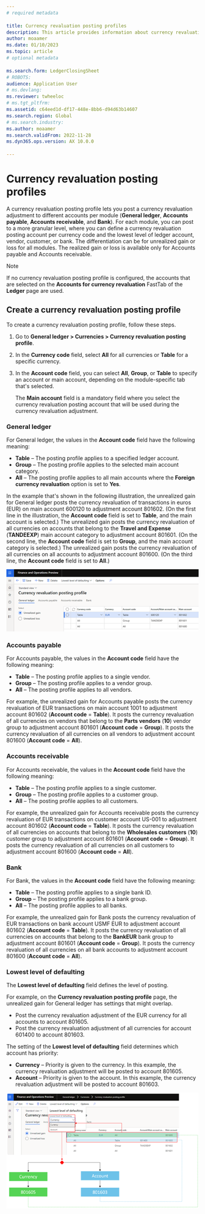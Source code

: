 ```yaml
---
# required metadata

title: Currency revaluation posting profiles
description: This article provides information about currency revaluation posting profiles.
author: moaamer
ms.date: 01/10/2023
ms.topic: article
# optional metadata

ms.search.form: LedgerClosingSheet
# ROBOTS: 
audience: Application User
# ms.devlang: 
ms.reviewer: twheeloc
# ms.tgt_pltfrm: 
ms.assetid: c64eed1d-df17-448e-8bb6-d94d63b14607
ms.search.region: Global
# ms.search.industry: 
ms.author: moaamer
ms.search.validFrom: 2022-11-28
ms.dyn365.ops.version: AX 10.0.0

---
```


# Currency revaluation posting profiles

A currency revaluation posting profile lets you post a currency revaluation adjustment to different accounts per module (**General ledger**, **Accounts payable**, **Accounts receivable**, and **Bank**). For each module, you can post to a more granular level, where you can define a currency revaluation posting account per currency code and the lowest level of ledger account, vendor, customer, or bank. The differentiation can be for unrealized gain or loss for all modules. The realized gain or loss is available only for Accounts payable and Accounts receivable.

> [!NOTE]
> If no currency revaluation posting profile is configured, the accounts that are selected on the **Accounts for currency revaluation** FastTab of the **Ledger** page are used.

## Create a currency revaluation posting profile

To create a currency revaluation posting profile, follow these steps.

1. Go to **General ledger \> Currencies \> Currency revaluation posting profile**.
2. In the **Currency code** field, select **All** for all currencies or **Table** for a specific currency.
3. In the **Account code** field, you can select **All**, **Group**, or **Table** to specify an account or main account, depending on the module-specific tab that's selected.

    The **Main account** field is a mandatory field where you select the currency revaluation posting account that will be used during the currency revaluation adjustment.

### General ledger

For General ledger, the values in the **Account code** field have the following meaning:

- **Table** – The posting profile applies to a specified ledger account.
- **Group** – The posting profile applies to the selected main account category.
- **All** – The posting profile applies to all main accounts where the **Foreign currency revaluation** option is set to **Yes**.

In the example that's shown in the following illustration, the unrealized gain for General ledger posts the currency revaluation of transactions in euros (EUR) on main account 600120 to adjustment account 801602. (On the first line in the illustration, the **Account code** field is set to **Table**, and the main account is selected.) The unrealized gain posts the currency revaluation of all currencies on accounts that belong to the **Travel and Expense** (**TANDEEXP**) main account category to adjustment account 801601. (On the second line, the **Account code** field is set to **Group**, and the main account category is selected.) The unrealized gain posts the currency revaluation of all currencies on all accounts to adjustment account 801600. (On the third line, the **Account code** field is set to **All**.)

[![General ledger example on the Currency revaluation posting profile page.](./media/Postingprofile1.png)](./media/Postingprofile1.png)

### Accounts payable

For Accounts payable, the values in the **Account code** field have the following meaning:

- **Table** – The posting profile applies to a single vendor.
- **Group** – The posting profile applies to a vendor group.
- **All** – The posting profile applies to all vendors.

For example, the unrealized gain for Accounts payable posts the currency revaluation of EUR transactions on main account 1001 to adjustment account 801602 (**Account code** = **Table**). It posts the currency revaluation of all currencies on vendors that belong to the **Parts vendors** (**10**) vendor group to adjustment account 801601 (**Account code** = **Group**). It posts the currency revaluation of all currencies on all vendors to adjustment account 801600 (**Account code** = **All**).

### Accounts receivable

For Accounts receivable, the values in the **Account code** field have the following meaning:

- **Table** – The posting profile applies to a single customer.
- **Group** – The posting profile applies to a customer group.
- **All** – The posting profile applies to all customers.

For example, the unrealized gain for Accounts receivable posts the currency revaluation of EUR transactions on customer account US-001 to adjustment account 801602 (**Account code** = **Table**). It posts the currency revaluation of all currencies on accounts that belong to the **Wholesales customers** (**10**) customer group to adjustment account 801601 (**Account code** = **Group**). It posts the currency revaluation of all currencies on all customers to adjustment account 801600 (**Account code** = **All**).

### Bank

For Bank, the values in the **Account code** field have the following meaning:

- **Table** – The posting profile applies to a single bank ID.
- **Group** – The posting profile applies to a bank group.
- **All** – The posting profile applies to all banks.

For example, the unrealized gain for Bank posts the currency revaluation of EUR transactions on bank account USMF EUR to adjustment account 801602 (**Account code** = **Table**). It posts the currency revaluation of all currencies on accounts that belong to the **BankEUR** bank group to adjustment account 801601 (**Account code** = **Group**). It posts the currency revaluation of all currencies on all bank accounts to adjustment account 801600 (**Account code** = **All**).

### Lowest level of defaulting

The **Lowest level of defaulting** field defines the level of posting.

For example, on the **Currency revaluation posting profile** page, the unrealized gain for General ledger has settings that might overlap.

- Post the currency revaluation adjustment of the EUR currency for all accounts to account 801605.
- Post the currency revaluation adjustment of all currencies for account 601400 to account 801603.

The setting of the **Lowest level of defaulting** field determines which account has priority:

- **Currency** – Priority is given to the currency. In this example, the currency revaluation adjustment will be posted to account 801605.
- **Account** – Priority is given to the account. In this example, the currency revaluation adjustment will be posted to account 801603.

[![Posting example.](./media/Lowestlevel2.png)](./media/Lowestlevel2.png)
